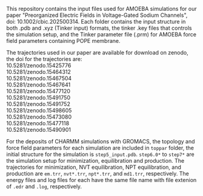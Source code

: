 This repository contains the input files used for AMOEBA simulations for our paper "Preorganized Electric Fields in Voltage-Gated Sodium Channels", doi: 10.1002/cbic.202500314.
Each folder contains the input structure in both .pdb and .xyz (Tinker input) formats, the tinker .key files that controls the simulation setup, and the Tinker parameter file (.prm) for AMOEBA force field parameters containing POPE membrane. 

The trajectories used in our paper are available for download on zenodo, the doi for the trajectories are:  
10.5281/zenodo.15425776  
10.5281/zenodo.15464312  
10.5281/zenodo.15467504  
10.5281/zenodo.15467641  
10.5281/zenodo.15477120  
10.5281/zenodo.15491750  
10.5281/zenodo.15491752  
10.5281/zenodo.15498605  
10.5281/zenodo.15473080  
10.5281/zenodo.15477118  
10.5281/zenodo.15490901  

For the deposits of CHARMM simulations with GROMACS, the topology and force field parameters for each simulation are included in ```toppar``` folder, the initial structure for the simulation is ```step5_input.pdb```. ```step6.0*``` to ```step7*``` are the simulation setup for minimization, equilibration and production. The trajectories for minimization, NVT equilibration, NPT equilibration, and production are ```em.trr```, ```nvt*.trr```, ```npt*.trr```, and ```md1.trr```, respectively. The energy files and log files for each have the same file name with file extenion of ```.edr``` and ```.log```, respectively.
